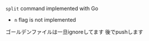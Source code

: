 `split` command implemented with Go

- `n` flag is not implemented

ゴールデンファイルは一旦ignoreしてます 後でpushします
